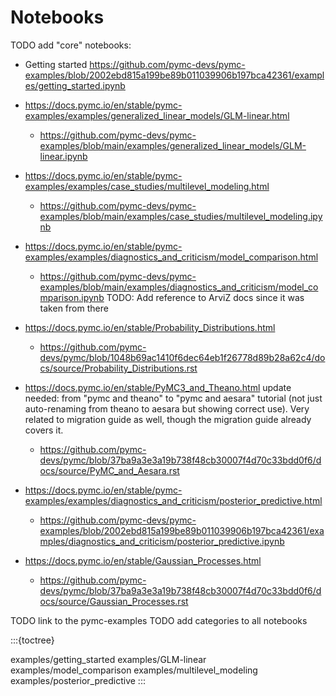 # Notebooks

TODO add "core" notebooks:

- Getting started https://github.com/pymc-devs/pymc-examples/blob/2002ebd815a199be89b011039906b197bca42361/examples/getting_started.ipynb

- https://docs.pymc.io/en/stable/pymc-examples/examples/generalized_linear_models/GLM-linear.html
  - https://github.com/pymc-devs/pymc-examples/blob/main/examples/generalized_linear_models/GLM-linear.ipynb

- https://docs.pymc.io/en/stable/pymc-examples/examples/case_studies/multilevel_modeling.html
  - https://github.com/pymc-devs/pymc-examples/blob/main/examples/case_studies/multilevel_modeling.ipynb

- https://docs.pymc.io/en/stable/pymc-examples/examples/diagnostics_and_criticism/model_comparison.html
  - https://github.com/pymc-devs/pymc-examples/blob/main/examples/diagnostics_and_criticism/model_comparison.ipynb
  TODO: Add reference to ArviZ docs since it was taken from there

- https://docs.pymc.io/en/stable/Probability_Distributions.html
  - https://github.com/pymc-devs/pymc/blob/1048b69ac1410f6dec64eb1f26778d89b28a62c4/docs/source/Probability_Distributions.rst

- https://docs.pymc.io/en/stable/PyMC3_and_Theano.html
  update needed: from "pymc and theano" to "pymc and aesara" tutorial (not just auto-renaming from theano to aesara but showing correct use). Very related to migration guide as well, though the migration guide already covers it.
  - https://github.com/pymc-devs/pymc/blob/37ba9a3e3a19b738f48cb30007f4d70c33bdd0f6/docs/source/PyMC_and_Aesara.rst

- https://docs.pymc.io/en/stable/pymc-examples/examples/diagnostics_and_criticism/posterior_predictive.html
  - https://github.com/pymc-devs/pymc-examples/blob/2002ebd815a199be89b011039906b197bca42361/examples/diagnostics_and_criticism/posterior_predictive.ipynb

- https://docs.pymc.io/en/stable/Gaussian_Processes.html
  - https://github.com/pymc-devs/pymc/blob/37ba9a3e3a19b738f48cb30007f4d70c33bdd0f6/docs/source/Gaussian_Processes.rst

TODO link to the pymc-examples
TODO add categories to all notebooks

:::{toctree}

examples/getting_started
examples/GLM-linear
examples/model_comparison
examples/multilevel_modeling
examples/posterior_predictive
:::
